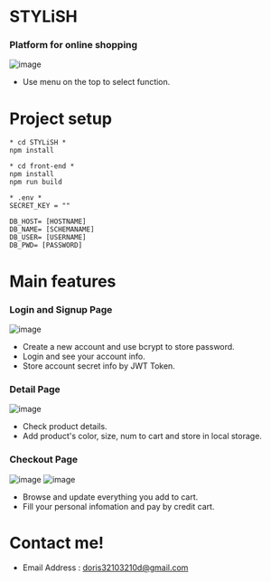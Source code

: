 # STYLiSH

### Platform for online shopping
![image](https://user-images.githubusercontent.com/111197945/212739839-484822b6-f77b-42d9-8b3b-45fc6f19a39a.png)

* Use menu on the top to select function.


# Project setup
```
* cd STYLiSH *
npm install
```

```
* cd front-end *
npm install
npm run build
```

```
* .env *
SECRET_KEY = ""

DB_HOST= [HOSTNAME]
DB_NAME= [SCHEMANAME]
DB_USER= [USERNAME]
DB_PWD= [PASSWORD]
```

# Main features

### Login and Signup Page
![image](https://user-images.githubusercontent.com/111197945/212743265-f5ca58b3-c116-46a3-a68c-478172f03691.png)

* Create a new account and use bcrypt to store password.
* Login and see your account info.
* Store account secret info by JWT Token.

### Detail Page
![image](https://user-images.githubusercontent.com/111197945/212740360-6634f80f-7794-4573-b429-10141fd8ebff.png)
* Check product details.
* Add product's color, size, num to cart and store in local storage.

### Checkout Page
![image](https://user-images.githubusercontent.com/111197945/212740732-e624ae3d-5a89-4089-9244-c00f343ebd66.png)
![image](https://user-images.githubusercontent.com/111197945/212740798-ea4ae3f4-23df-4807-ad8b-27445c869d2a.png)
* Browse and update everything you add to cart.
* Fill your personal infomation and pay by credit cart. 


# Contact me!
* Email Address : doris32103210d@gmail.com
